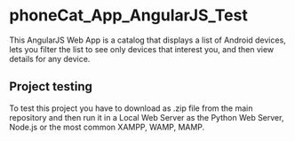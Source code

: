 # phoneCat_App_AngularJS_Test
This AngularJS Web App is a catalog that displays a list of Android devices,
lets you filter the list to see only devices that interest you, and then view details for any device.

## Project testing
To test this project you have to download as .zip file from the main repository and then run it in a Local Web Server 
as the Python Web Server, Node.js or the most common XAMPP, WAMP, MAMP. 
